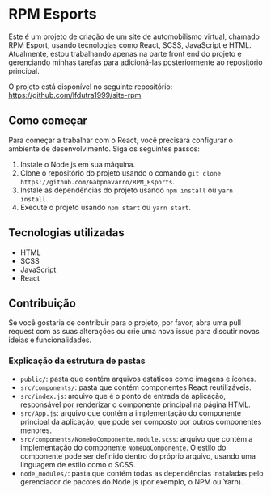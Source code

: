 <h1>RPM Esports</h1>

<p>Este é um projeto de criação de um site de automobilismo virtual, chamado RPM Esport, usando tecnologias como React, SCSS, JavaScript e HTML. Atualmente, estou trabalhando apenas na parte front end do projeto e gerenciando minhas tarefas para adicioná-las posteriormente ao repositório principal.</p>

<p>O projeto está disponível no seguinte repositório: <a href="https://github.com/lfdutra1999/site-rpm">https://github.com/lfdutra1999/site-rpm</a></p>

<h2>Como começar</h2>

<p>Para começar a trabalhar com o React, você precisará configurar o ambiente de desenvolvimento. Siga os seguintes passos:</p>

<ol>
	<li>Instale o Node.js em sua máquina.</li>
	<li>Clone o repositório do projeto usando o comando <code>git clone https://github.com/Gabpnavarro/RPM_Esports</code>.</li>
	<li>Instale as dependências do projeto usando <code>npm install</code> ou <code>yarn install</code>.</li>
	<li>Execute o projeto usando <code>npm start</code> ou <code>yarn start</code>.</li>
</ol>

<h2>Tecnologias utilizadas</h2>

<ul>
	<li>HTML</li>
	<li>SCSS</li>
	<li>JavaScript</li>
  <li>React</li>
</ul>

<h2>Contribuição</h2>

<p>Se você gostaria de contribuir para o projeto, por favor, abra uma pull request com as suas alterações ou crie uma nova issue para discutir novas ideias e funcionalidades.</p>

<h3>Explicação da estrutura de pastas</h3>

<ul>
	<li><code>public/</code>: pasta que contém arquivos estáticos como imagens e ícones.</li>
	<li><code>src/components/</code>: pasta que contém componentes React reutilizáveis.</li>
	<li><code>src/index.js</code>: arquivo que é o ponto de entrada da aplicação, responsável por renderizar o componente principal na página HTML.</li>
	<li><code>src/App.js</code>: arquivo que contém a implementação do componente principal da aplicação, que pode ser composto por outros componentes menores.</li>
	<li><code>src/components/NomeDoComponente.module.scss</code>: arquivo que contém a implementação do componente <code>NomeDoComponente</code>. O estilo do componente pode ser definido dentro do próprio arquivo, usando uma linguagem de estilo como o SCSS.</li>
	<li><code>node_modules/</code>: pasta que contém todas as dependências instaladas pelo gerenciador de pacotes do Node.js (por exemplo, o NPM ou Yarn).</li>
</ul>

